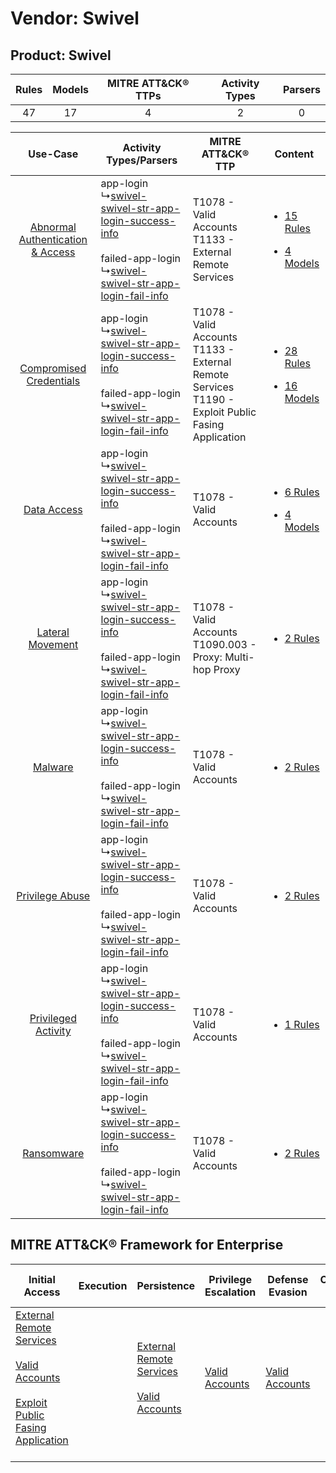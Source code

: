 Vendor: Swivel
==============
Product: Swivel
---------------
| Rules | Models | MITRE ATT&CK® TTPs | Activity Types | Parsers |
|:-----:|:------:|:------------------:|:--------------:|:-------:|
|  47   |   17   |         4          |       2        |    0    |

|    Use-Case    | Activity Types/Parsers    | MITRE ATT&CK® TTP    | Content    |
|:----:| ---- | ---- | ---- |
| [Abnormal Authentication & Access](../../../UseCases/uc_abnormal_authentication_&_access.md) |  app-login<br> ↳[swivel-swivel-str-app-login-success-info](Ps/pC_swivelswivelstrapploginsuccessinfo.md)<br><br> failed-app-login<br> ↳[swivel-swivel-str-app-login-fail-info](Ps/pC_swivelswivelstrapploginfailinfo.md)<br> | T1078 - Valid Accounts<br>T1133 - External Remote Services<br>    | [<ul><li>15 Rules</li></ul><ul><li>4 Models</li></ul>](RM/r_m_swivel_swivel_Abnormal_Authentication_&_Access.md) |
|          [Compromised Credentials](../../../UseCases/uc_compromised_credentials.md)          |  app-login<br> ↳[swivel-swivel-str-app-login-success-info](Ps/pC_swivelswivelstrapploginsuccessinfo.md)<br><br> failed-app-login<br> ↳[swivel-swivel-str-app-login-fail-info](Ps/pC_swivelswivelstrapploginfailinfo.md)<br> | T1078 - Valid Accounts<br>T1133 - External Remote Services<br>T1190 - Exploit Public Fasing Application<br> | [<ul><li>28 Rules</li></ul><ul><li>16 Models</li></ul>](RM/r_m_swivel_swivel_Compromised_Credentials.md)         |
|    [Data Access](../../../UseCases/uc_data_access.md)    |  app-login<br> ↳[swivel-swivel-str-app-login-success-info](Ps/pC_swivelswivelstrapploginsuccessinfo.md)<br><br> failed-app-login<br> ↳[swivel-swivel-str-app-login-fail-info](Ps/pC_swivelswivelstrapploginfailinfo.md)<br> | T1078 - Valid Accounts<br>    | [<ul><li>6 Rules</li></ul><ul><li>4 Models</li></ul>](RM/r_m_swivel_swivel_Data_Access.md)    |
|    [Lateral Movement](../../../UseCases/uc_lateral_movement.md)    |  app-login<br> ↳[swivel-swivel-str-app-login-success-info](Ps/pC_swivelswivelstrapploginsuccessinfo.md)<br><br> failed-app-login<br> ↳[swivel-swivel-str-app-login-fail-info](Ps/pC_swivelswivelstrapploginfailinfo.md)<br> | T1078 - Valid Accounts<br>T1090.003 - Proxy: Multi-hop Proxy<br>    | [<ul><li>2 Rules</li></ul>](RM/r_m_swivel_swivel_Lateral_Movement.md)    |
|    [Malware](../../../UseCases/uc_malware.md)    |  app-login<br> ↳[swivel-swivel-str-app-login-success-info](Ps/pC_swivelswivelstrapploginsuccessinfo.md)<br><br> failed-app-login<br> ↳[swivel-swivel-str-app-login-fail-info](Ps/pC_swivelswivelstrapploginfailinfo.md)<br> | T1078 - Valid Accounts<br>    | [<ul><li>2 Rules</li></ul>](RM/r_m_swivel_swivel_Malware.md)    |
|    [Privilege Abuse](../../../UseCases/uc_privilege_abuse.md)    |  app-login<br> ↳[swivel-swivel-str-app-login-success-info](Ps/pC_swivelswivelstrapploginsuccessinfo.md)<br><br> failed-app-login<br> ↳[swivel-swivel-str-app-login-fail-info](Ps/pC_swivelswivelstrapploginfailinfo.md)<br> | T1078 - Valid Accounts<br>    | [<ul><li>2 Rules</li></ul>](RM/r_m_swivel_swivel_Privilege_Abuse.md)    |
|    [Privileged Activity](../../../UseCases/uc_privileged_activity.md)    |  app-login<br> ↳[swivel-swivel-str-app-login-success-info](Ps/pC_swivelswivelstrapploginsuccessinfo.md)<br><br> failed-app-login<br> ↳[swivel-swivel-str-app-login-fail-info](Ps/pC_swivelswivelstrapploginfailinfo.md)<br> | T1078 - Valid Accounts<br>    | [<ul><li>1 Rules</li></ul>](RM/r_m_swivel_swivel_Privileged_Activity.md)    |
|    [Ransomware](../../../UseCases/uc_ransomware.md)    |  app-login<br> ↳[swivel-swivel-str-app-login-success-info](Ps/pC_swivelswivelstrapploginsuccessinfo.md)<br><br> failed-app-login<br> ↳[swivel-swivel-str-app-login-fail-info](Ps/pC_swivelswivelstrapploginfailinfo.md)<br> | T1078 - Valid Accounts<br>    | [<ul><li>2 Rules</li></ul>](RM/r_m_swivel_swivel_Ransomware.md)    |

MITRE ATT&CK® Framework for Enterprise
--------------------------------------
| Initial Access                                                                                                                                                                                                                         | Execution | Persistence                                                                                                                                      | Privilege Escalation                                                | Defense Evasion                                                     | Credential Access | Discovery | Lateral Movement | Collection | Command and Control                                                                                                                       | Exfiltration | Impact |
| -------------------------------------------------------------------------------------------------------------------------------------------------------------------------------------------------------------------------------------- | --------- | ------------------------------------------------------------------------------------------------------------------------------------------------ | ------------------------------------------------------------------- | ------------------------------------------------------------------- | ----------------- | --------- | ---------------- | ---------- | ----------------------------------------------------------------------------------------------------------------------------------------- | ------------ | ------ |
| [External Remote Services](https://attack.mitre.org/techniques/T1133)<br><br>[Valid Accounts](https://attack.mitre.org/techniques/T1078)<br><br>[Exploit Public Fasing Application](https://attack.mitre.org/techniques/T1190)<br><br> |           | [External Remote Services](https://attack.mitre.org/techniques/T1133)<br><br>[Valid Accounts](https://attack.mitre.org/techniques/T1078)<br><br> | [Valid Accounts](https://attack.mitre.org/techniques/T1078)<br><br> | [Valid Accounts](https://attack.mitre.org/techniques/T1078)<br><br> |                   |           |                  |            | [Proxy: Multi-hop Proxy](https://attack.mitre.org/techniques/T1090/003)<br><br>[Proxy](https://attack.mitre.org/techniques/T1090)<br><br> |              |        |